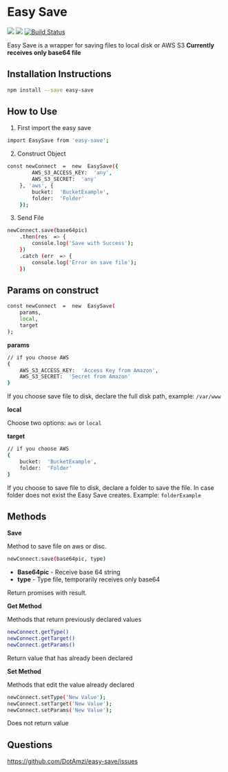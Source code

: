 
# Easy Save

![](https://img.shields.io/badge/NodeJS-4.0.0-green.svg)
![](https://img.shields.io/badge/license-MIT-green.svg)
[![Build Status](https://travis-ci.org/DotAmzi/easy-save.svg?branch=master)](https://travis-ci.org/DotAmzi/easy-save)

Easy Save is a wrapper for saving files to local disk or AWS S3
**Currently receives only base64 file**

## Installation Instructions

```bash
npm install --save easy-save
```

## How to Use

 1. First import the easy save

```bash
import EasySave from 'easy-save';
```

2. Construct Object

```bash
const newConnect  =  new  EasySave({
		AWS_S3_ACCESS_KEY:  'any',
		AWS_S3_SECRET:  'any'
	}, 'aws', {
		bucket:  'BucketExample',
		folder:  'Folder'
	});
```

3. Send File

```bash
newConnect.save(base64pic)
	.then(res  => {
		console.log('Save with Success');
	})
	.catch (err  => {
		console.log('Error on save file');
	})
```

## Params on construct

```bash
const newConnect  =  new  EasySave(
	params, 
	local,
	target
);
```
**params**
```bash
// if you choose AWS 
{
	AWS_S3_ACCESS_KEY:  'Access Key from Amazon',
	AWS_S3_SECRET:  'Secret from Amazon'
}
```

  
If you choose save file to disk, declare the full disk path, example: `/var/www`

**local**

Choose two options: `aws` or `local`

**target**

```bash
// if you choose AWS 
{
	bucket:  'BucketExample',
	folder:  'Folder'
}
```

If you choose to save file to disk, declare a folder to save the file. In case folder does not exist the Easy Save creates. Example: `folderExample`

## Methods

**Save**

Method to save file on aws or disc.
```bash
newConnect.save(base64pic, type)
```
 
 - **Base64pic** - Receive base 64 string
 - **type** - Type file,  temporarily receives only base64

Return promises with result.

**Get Method**

Methods that return previously declared values

```bash
newConnect.getType()
newConnect.getTarget()
newConnect.getParams()
```

Return value that has already been declared

**Set Method**

Methods that edit the value already declared

```bash
newConnect.setType('New Value');
newConnect.setTarget('New Value');
newConnect.setParams('New Value');
```
Does not return value

## Questions
https://github.com/DotAmzi/easy-save/issues
